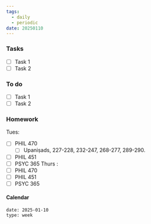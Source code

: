 ```yaml
---
tags:
  - daily
  - periodic
date: 20250110
---
```


### Tasks
- [ ] Task 1
- [ ] Task 2
### To do
- [ ] Task 1
- [ ] Task 2

### Homework
Tues:
- [ ] PHIL 470
	- [ ] Upaniṣads, 227-228, 232-247, 268-277, 289-290. 
- [ ] PHIL 451
- [ ] PSYC 365
Thurs :
- [ ] PHIL 470
- [ ] PHIL 451
- [ ] PSYC 365
#### Calendar
```gEvent
date: 2025-01-10
type: week
```


